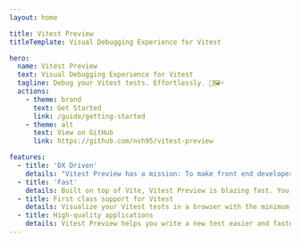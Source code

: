```yaml
---
layout: home

title: Vitest Preview
titleTemplate: Visual Debugging Experience for Vitest

hero:
  name: Vitest Preview
  text: Visual Debugging Experience for Vitest
  tagline: Debug your Vitest tests. Effortlessly. 🧪🖼⚡️
  actions:
    - theme: brand
      text: Get Started
      link: /guide/getting-started
    - theme: alt
      text: View on GitHub
      link: https://github.com/nvh95/vitest-preview

features:
  - title: 'DX Driven'
    details: "Vitest Preview has a mission: To make front end developers' life easier. It's built with the mindset of Developer Experience first in mind."
  - title: 'Fast'
    details: Built on top of Vite, Vitest Preview is blazing fast. You can see the changes in browser in a few milliseconds.
  - title: First class support for Vitest
    details: Visualize your Vitest tests in a browser with the minimum configurations.
  - title: High-quality applications
    details: Vitest Preview helps you write a new test easier and faster. It means your applications will be more reliable and scalable.
---
```

